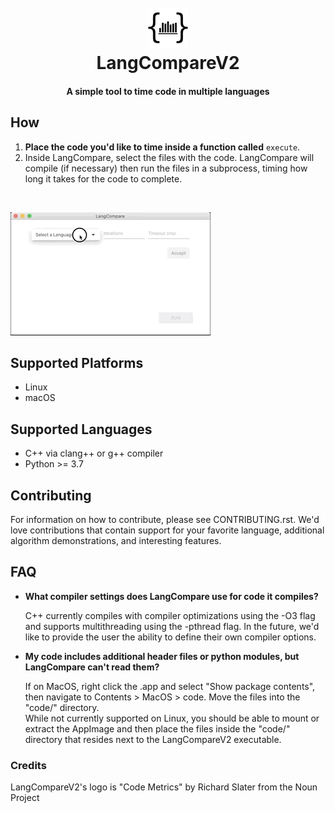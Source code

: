 <h1 align="center">
     <br>
     <img src="https://github.com/M-Kerr/assets/blob/master/LangCompareV2/code_metrics64.png?raw=true"
     alt="Code Metrics by Richard Slater from the Noun Project" width="64" height="64"></a>
<br>
LangCompareV2
<br>
</h1>

<h4 align="center">A simple tool to time code in multiple languages</h4>

## How

1. **Place the code you'd like to time inside a function called** ``execute``.
1. Inside LangCompare, select the files with the code. LangCompare will compile (if
   necessary) then run the files in a subprocess, timing how long it takes for the
   code to complete. 
<br>

![how-to gif](https://github.com/M-Kerr/assets/blob/master/LangCompareV2/LangCompare.gif?raw=true)

## Supported Platforms 
* Linux 
* macOS 

## Supported Languages
* C++ via clang++ or g++ compiler 
* Python >= 3.7

## Contributing

For information on how to contribute, please see CONTRIBUTING.rst. We'd love contributions that 
contain support for your favorite language, additional algorithm demonstrations, and interesting 
features.


## FAQ
* **What compiler settings does LangCompare use for code it compiles?**

     C++ currently compiles with compiler optimizations using the -O3 flag
     and supports multithreading using the -pthread flag. 
     In the future, we'd like to provide the user the ability to define their
     own compiler options.
      
* **My code includes additional header files or python modules, but
  LangCompare can't read them?**

     If on MacOS, right click the .app and select "Show package contents",
     then navigate to Contents > MacOS > code. Move the files into the "code/"
     directory.
     <br>
     While not currently supported on Linux, you should be able to mount or
     extract the AppImage and then place the files inside the "code/"
     directory that resides next to the LangCompareV2 executable.

### Credits
LangCompareV2's logo is "Code Metrics" by Richard Slater from the Noun Project
